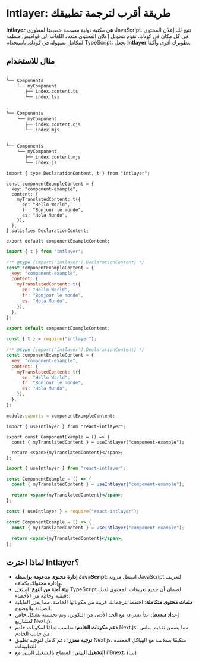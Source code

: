 # Intlayer: طريقة أقرب لترجمة تطبيقك

**Intlayer** هي مكتبة دولية مصممة خصيصًا لمطوري JavaScript. تتيح لك إعلان المحتوى في كل مكان في كودك. تقوم بتحويل إعلان المحتوى متعدد اللغات إلى قواميس منظمة لتتكامل بسهولة في كودك. باستخدام TypeScript، تجعل **Intlayer** تطويرك أقوى وأكفأ.

## مثال للاستخدام

```bash codeFormat="typescript"
.
└── Components
    └── myComponent
       ├── index.content.ts
       └── index.tsx
```

```bash codeFormat="commonjs"
.
└── Components
    └── myComponent
       ├── index.content.cjs
       └── index.mjs
```

```bash codeFormat="esm"
.
└── Components
    └── myComponent
       ├── index.content.mjs
       └── index.js
```

```tsx fileName="./Components/MyComponent/index.content.ts" codeFormat="typescript"
import { type DeclarationContent, t } from "intlayer";

const componentExampleContent = {
  key: "component-example",
  content: {
    myTranslatedContent: t({
      en: "Hello World",
      fr: "Bonjour le monde",
      es: "Hola Mundo",
    }),
  },
} satisfies DeclarationContent;

export default componentExampleContent;
```

```jsx fileName="./Components/MyComponent/index.mjx" codeFormat="esm"
import { t } from "intlayer";

/** @type {import('intlayer').DeclarationContent} */
const componentExampleContent = {
  key: "component-example",
  content: {
    myTranslatedContent: t({
      en: "Hello World",
      fr: "Bonjour le monde",
      es: "Hola Mundo",
    }),
  },
};

export default componentExampleContent;
```

```jsx fileName="./Components/MyComponent/index.csx" codeFormat="commonjs"
const { t } = require("intlayer");

/** @type {import('intlayer').DeclarationContent} */
const componentExampleContent = {
  key: "component-example",
  content: {
    myTranslatedContent: t({
      en: "Hello World",
      fr: "Bonjour le monde",
      es: "Hola Mundo",
    }),
  },
};

module.exports = componentExampleContent;
```

```tsx fileName="./Components/MyComponent/index.tsx" codeFormat="typescript"
import { useIntlayer } from "react-intlayer";

export const ComponentExample = () => {
  const { myTranslatedContent } = useIntlayer("component-example");

  return <span>{myTranslatedContent}</span>;
};
```

```jsx fileName="./Components/MyComponent/index.mjx" codeFormat="esm"
import { useIntlayer } from "react-intlayer";

const ComponentExample = () => {
  const { myTranslatedContent } = useIntlayer("component-example");

  return <span>{myTranslatedContent}</span>;
};
```

```jsx fileName="./Components/MyComponent/index.csx" codeFormat="commonjs"
const { useIntlayer } = require("react-intlayer");

const ComponentExample = () => {
  const { myTranslatedContent } = useIntlayer("component-example");

  return <span>{myTranslatedContent}</span>;
};
```

## لماذا اخترت Intlayer؟

- **إدارة محتوى مدعومة بواسطة JavaScript**: استغل مرونة JavaScript لتعريف وإدارة محتواك بكفاءة.
- **بيئة آمنة من النوع**: استغل TypeScript لضمان أن جميع تعريفات المحتوى لديك دقيقية وخالية من الأخطاء.
- **ملفات محتوى متكاملة**: احتفظ بترجماتك قريبة من مكوناتها الخاصة، مما يعزز القابلية للصيانة والوضوح.
- **إعداد مبسط**: ابدأ بسرعة مع الحد الأدنى من التكوين، وتم تحسينه بشكل خاص لمشاريع Next.js.
- **دعم مكونات الخادم**: مناسب تمامًا لمكونات خادم Next.js، مما يضمن تقديم سلس من جانب الخادم.
- **توجيه معزز**: دعم كامل لتوجيه تطبيق Next.js، متكيفًا بسلاسة مع الهياكل المعقدة للتطبيقات.
- **التشغيل البيني**: السماح بالتشغيل البيني مع i18next. (بيتا)
